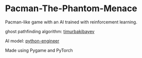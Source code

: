 # Pacman-The-Phantom-Menace
Pacman-like game with an AI trained with reinforcement learning.

ghost pathfinding algorithm: [timurbakibayev](https://gist.github.com/timurbakibayev/dd2f35d9e00623c02e70fbf4b27c9af9#file-maze-py)

AI model: [python-engineer](https://github.com/python-engineer/snake-ai-pytorch)

Made using Pygame and PyTorch
